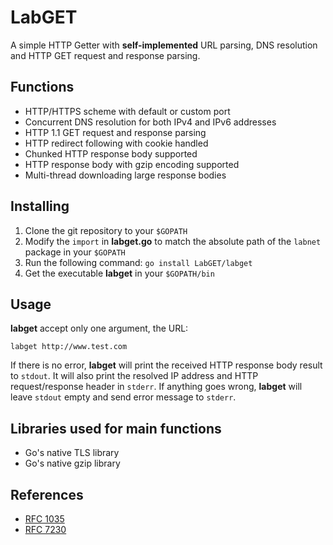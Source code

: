 # LabGET
A simple HTTP Getter with **self-implemented** URL parsing, DNS resolution and HTTP GET request and response parsing.
## Functions
* HTTP/HTTPS scheme with default or custom port
* Concurrent DNS resolution for both IPv4 and IPv6 addresses
* HTTP 1.1 GET request and response parsing
* HTTP redirect following with cookie handled
* Chunked HTTP response body supported
* HTTP response body with gzip encoding supported
* Multi-thread downloading large response bodies

## Installing
1. Clone the git repository to your `$GOPATH`
2. Modify the `import` in **labget.go** to match the absolute path of the `labnet` package in your `$GOPATH`
3. Run the following command: `go install LabGET/labget`
4. Get the executable **labget** in your `$GOPATH/bin`

## Usage
**labget** accept only one argument, the URL:
```
labget http://www.test.com
```
If there is no error, **labget** will print the received HTTP response body result to `stdout`. It will also print the resolved IP address and HTTP request/response header in `stderr`.
If anything goes wrong, **labget** will leave `stdout` empty and send error message to `stderr`.

## Libraries used for main functions
* Go's native TLS library
* Go's native gzip library

## References
* [RFC 1035](https://tools.ietf.org/html/rfc1035)
* [RFC 7230](https://tools.ietf.org/html/rfc7230)